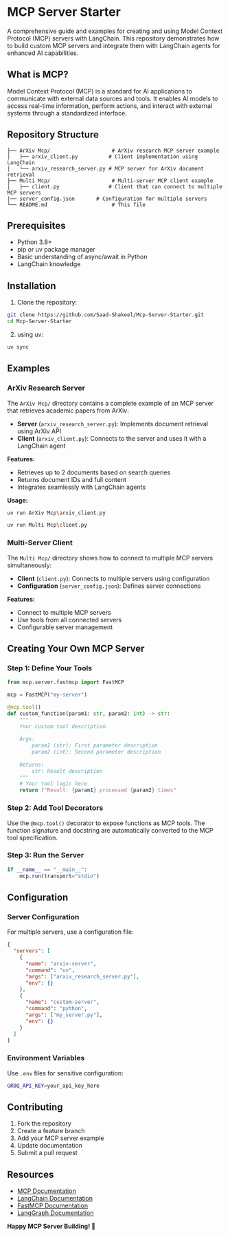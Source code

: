 # MCP Server Starter

A comprehensive guide and examples for creating and using Model Context Protocol (MCP) servers with LangChain. This repository demonstrates how to build custom MCP servers and integrate them with LangChain agents for enhanced AI capabilities.

## What is MCP?

Model Context Protocol (MCP) is a standard for AI applications to communicate with external data sources and tools. It enables AI models to access real-time information, perform actions, and interact with external systems through a standardized interface.

## Repository Structure

```
├── ArXiv Mcp/                    # ArXiv research MCP server example
│   ├── arxiv_client.py          # Client implementation using LangChain
│   └── arxiv_research_server.py # MCP server for ArXiv document retrieval
├── Multi Mcp/                    # Multi-server MCP client example
│   ├── client.py                # Client that can connect to multiple MCP servers
|── server_config.json       # Configuration for multiple servers
└── README.md                     # This file
```

## Prerequisites

- Python 3.8+
- pip or uv package manager
- Basic understanding of async/await in Python
- LangChain knowledge

## Installation

1. Clone the repository:
```bash
git clone https://github.com/Saad-Shakeel/Mcp-Server-Starter.git
cd Mcp-Server-Starter
```

2. using uv:
```bash
uv sync
```
## Examples

### ArXiv Research Server

The `ArXiv Mcp/` directory contains a complete example of an MCP server that retrieves academic papers from ArXiv:

- **Server** (`arxiv_research_server.py`): Implements document retrieval using ArXiv API
- **Client** (`arxiv_client.py`): Connects to the server and uses it with a LangChain agent

**Features:**
- Retrieves up to 2 documents based on search queries
- Returns document IDs and full content
- Integrates seamlessly with LangChain agents

**Usage:**
```bash
uv run ArXiv Mcp\arxiv_client.py
```
```bash
uv run Multi Mcp\client.py
```

### Multi-Server Client

The `Multi Mcp/` directory shows how to connect to multiple MCP servers simultaneously:

- **Client** (`client.py`): Connects to multiple servers using configuration
- **Configuration** (`server_config.json`): Defines server connections

**Features:**
- Connect to multiple MCP servers
- Use tools from all connected servers
- Configurable server management

## Creating Your Own MCP Server

### Step 1: Define Your Tools

```python
from mcp.server.fastmcp import FastMCP

mcp = FastMCP("my-server")

@mcp.tool()
def custom_function(param1: str, param2: int) -> str:
    """
    Your custom tool description.
    
    Args:
        param1 (str): First parameter description
        param2 (int): Second parameter description
        
    Returns:
        str: Result description
    """
    # Your tool logic here
    return f"Result: {param1} processed {param2} times"
```

### Step 2: Add Tool Decorators

Use the `@mcp.tool()` decorator to expose functions as MCP tools. The function signature and docstring are automatically converted to the MCP tool specification.

### Step 3: Run the Server

```python
if __name__ == "__main__":
    mcp.run(transport="stdio")
```


## Configuration

### Server Configuration

For multiple servers, use a configuration file:

```json
{
  "servers": [
    {
      "name": "arxiv-server",
      "command": "uv",
      "args": ["arxiv_research_server.py"],
      "env": {}
    },
    {
      "name": "custom-server",
      "command": "python",
      "args": ["my_server.py"],
      "env": {}
    }
  ]
}
```

### Environment Variables

Use `.env` files for sensitive configuration:

```bash
GROQ_API_KEY=your_api_key_here
```

## Contributing

1. Fork the repository
2. Create a feature branch
3. Add your MCP server example
4. Update documentation
5. Submit a pull request

## Resources

- [MCP Documentation](https://modelcontextprotocol.io/)
- [LangChain Documentation](https://python.langchain.com/)
- [FastMCP Documentation](https://github.com/jlowin/fastmcp)
- [LangGraph Documentation](https://langchain-ai.github.io/langgraph/)


**Happy MCP Server Building! 🚀**
